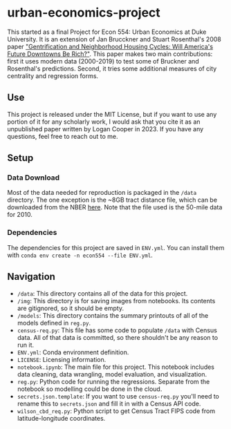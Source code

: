 # urban-economics-project
This started as a final Project for Econ 554: Urban Economics at Duke University. It is an extension of Jan Brucckner and Stuart Rosenthal's 2008 paper ["Gentrification and Neighborhood Housing Cycles: Will America's Future Downtowns Be Rich?"](https://direct.mit.edu/rest/article-abstract/91/4/725/57814/Gentrification-and-Neighborhood-Housing-Cycles?redirectedFrom=fulltext). This paper makes two main contributions: first it uses modern data (2000-2019) to test some of Bruckner and Rosenthal's predictions. Second, it tries some additional measures of city centrality and regression forms.

## Use
This project is released under the MIT License, but if you want to use any portion of it for any scholarly work, I would ask that you cite it as an unpublished paper written by Logan Cooper in 2023. If you have any questions, feel free to reach out to me.

## Setup

### Data Download
Most of the data needed for reproduction is packaged in the `/data` directory. The one exception is the ~8GB tract distance file, which can be downloaded from the NBER [here](https://www.nber.org/research/data/tract-distance-database). Note that the file used is the 50-mile data for 2010.

### Dependencies
The dependencies for this project are saved in `ENV.yml`. You can install them with `conda env create -n econ554 --file ENV.yml`.

## Navigation

- `/data`: This directory contains all of the data for this project.
- `/img`: This directory is for saving images from notebooks. Its contents are gitignored, so it should be empty.
- `/models`: This directory contains the summary printouts of all of the models defined in `reg.py`.
- `census-req.py`: This file has some code to populate `/data` with Census data. All of that data is committed, so there shouldn't be any reason to run it.
- `ENV.yml`: Conda environment definition.
- `LICENSE`: Licensing information.
- `notebook.ipynb`: The main file for this project. This notebook includes data cleaning, data wrangling, model evaluation, and visualization.
- `reg.py`: Python code for running the regressions. Separate from the notebook so modelling could be done in the cloud.
- `secrets.json.template`: If you want to use `census-req.py` you'll need to rename this to `secrets.json` and fill it in with a Census API code.
- `wilson_cbd_req.py`: Python script to get Census Tract FIPS code from latitude-longitude coordinates.